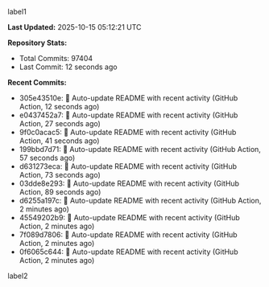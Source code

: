 
label1 
<!-- ACTIVITY_START -->
**Last Updated:** 2025-10-15 05:12:21 UTC

**Repository Stats:**
- Total Commits: 97404
- Last Commit: 12 seconds ago

**Recent Commits:**
- 305e43510e: 🤖 Auto-update README with recent activity (GitHub Action, 12 seconds ago)
- e0437452a7: 🤖 Auto-update README with recent activity (GitHub Action, 27 seconds ago)
- 9f0c0acac5: 🤖 Auto-update README with recent activity (GitHub Action, 41 seconds ago)
- 199bbd7d71: 🤖 Auto-update README with recent activity (GitHub Action, 57 seconds ago)
- d631273eca: 🤖 Auto-update README with recent activity (GitHub Action, 73 seconds ago)
- 03dde8e293: 🤖 Auto-update README with recent activity (GitHub Action, 89 seconds ago)
- d6255a197c: 🤖 Auto-update README with recent activity (GitHub Action, 2 minutes ago)
- 45549202b9: 🤖 Auto-update README with recent activity (GitHub Action, 2 minutes ago)
- 7f089d7806: 🤖 Auto-update README with recent activity (GitHub Action, 2 minutes ago)
- 0f6065c644: 🤖 Auto-update README with recent activity (GitHub Action, 2 minutes ago)
<!-- ACTIVITY_END -->

label2
